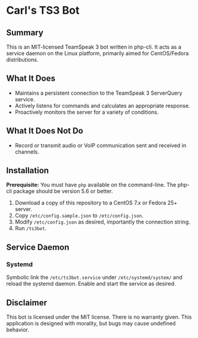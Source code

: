 # Carl's TS3 Bot
## Summary

This is an MIT-licensed TeamSpeak 3 bot written in php-cli. It acts as a service
daemon on the Linux platform, primarily aimed for CentOS/Fedora distributions.

## What It Does

- Maintains a persistent connection to the TeamSpeak 3 ServerQuery service.
- Actively listens for commands and calculates an appropriate response.
- Proactively monitors the server for a variety of conditions.

## What It Does Not Do

- Record or transmit audio or VoIP communication sent and received in channels.

## Installation

**Prerequisite:** You must have `php` available on the command-line. The php-cli
package should be version 5.6 or better.

1. Download a copy of this repository to a CentOS 7.x or Fedora 25+ server.
2. Copy `/etc/config.sample.json` to `/etc/config.json`.
3. Modify `/etc/config.json` as desired, importantly the connection string.
4. Run `/ts3bot`.

## Service Daemon
### Systemd
Symbolic link the `/etc/ts3bot.service` under `/etc/systemd/system/` and
reload the systemd daemon. Enable and start the service as desired.

## Disclaimer
This bot is licensed under the MIT license. There is no warranty given. This
application is designed with morality, but bugs may cause undefined behavior.

